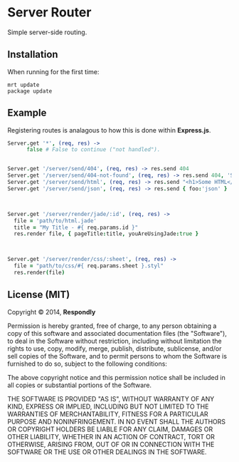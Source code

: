 # Server Router
Simple server-side routing.


## Installation
When running for the first time:


    mrt update
    package update

## Example
Registering routes is analagous to how this is done within **Express.js**.

```coffeescript
Server.get '*', (req, res) ->
      false # False to continue ("not handled").


Server.get '/server/send/404', (req, res) -> res.send 404
Server.get '/server/send/404-not-found', (req, res) -> res.send 404, 'Sorry, not found.'
Server.get '/server/send/html', (req, res) -> res.send "<h1>Some HTML</h1>"
Server.get '/server/send/json', (req, res) -> res.send { foo:'json' }



Server.get '/server/render/jade/:id', (req, res) ->
  file = 'path/to/html.jade'
  title = "My Title - #{ req.params.id }"
  res.render file, { pageTitle:title, youAreUsingJade:true }



Server.get '/server/render/css/:sheet', (req, res) ->
  file = "path/to/css/#{ req.params.sheet }.styl"
  res.render(file)

```







## License (MIT)

Copyright © 2014, **Respondly**

Permission is hereby granted, free of charge, to any person obtaining a copy
of this software and associated documentation files (the "Software"), to deal
in the Software without restriction, including without limitation the rights
to use, copy, modify, merge, publish, distribute, sublicense, and/or sell
copies of the Software, and to permit persons to whom the Software is
furnished to do so, subject to the following conditions:

The above copyright notice and this permission notice shall be included in
all copies or substantial portions of the Software.

THE SOFTWARE IS PROVIDED "AS IS", WITHOUT WARRANTY OF ANY KIND, EXPRESS OR
IMPLIED, INCLUDING BUT NOT LIMITED TO THE WARRANTIES OF MERCHANTABILITY,
FITNESS FOR A PARTICULAR PURPOSE AND NONINFRINGEMENT. IN NO EVENT SHALL THE
AUTHORS OR COPYRIGHT HOLDERS BE LIABLE FOR ANY CLAIM, DAMAGES OR OTHER
LIABILITY, WHETHER IN AN ACTION OF CONTRACT, TORT OR OTHERWISE, ARISING FROM,
OUT OF OR IN CONNECTION WITH THE SOFTWARE OR THE USE OR OTHER DEALINGS IN
THE SOFTWARE.
